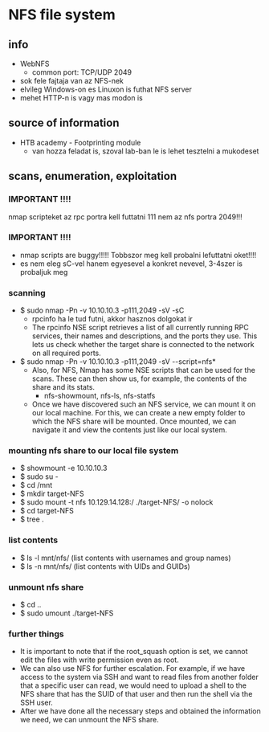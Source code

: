 # NFS file system
## info
* WebNFS
  * common port: TCP/UDP 2049
* sok fele fajtaja van az NFS-nek
* elvileg Windows-on es Linuxon is futhat NFS server
* mehet HTTP-n is vagy mas modon is
## source of information
* HTB academy - Footprinting module
  * van hozza feladat is, szoval lab-ban le is lehet tesztelni a mukodeset
## scans, enumeration, exploitation
### IMPORTANT !!!!
nmap scripteket az rpc portra kell futtatni 111 nem az nfs portra 2049!!!
### IMPORTANT !!!!
* nmap scripts are buggy!!!!! Tobbszor meg kell probalni lefuttatni oket!!!!
* es nem eleg sC-vel hanem egyesevel a konkret nevevel, 3-4szer is probaljuk meg
### scanning
* $ sudo nmap -Pn -v 10.10.10.3 -p111,2049 -sV -sC
  * rpcinfo ha le tud futni, akkor hasznos dolgokat ir
  * The rpcinfo NSE script retrieves a list of all currently running RPC services, their names and descriptions, and the ports they use. This lets us check whether the target share is connected to the network on all required ports.
* $ sudo nmap -Pn -v 10.10.10.3 -p111,2049 -sV --script=nfs*
  * Also, for NFS, Nmap has some NSE scripts that can be used for the scans. These can then show us, for example, the contents of the share and its stats.
    * nfs-showmount, nfs-ls, nfs-statfs
  * Once we have discovered such an NFS service, we can mount it on our local machine. For this, we can create a new empty folder to which the NFS share will be mounted. Once mounted, we can navigate it and view the contents just like our local system.
### mounting nfs share to our local file system
* $ showmount -e 10.10.10.3
* $ sudo su -
* $ cd /mnt
* $ mkdir target-NFS
* $ sudo mount -t nfs 10.129.14.128:/ ./target-NFS/ -o nolock
* $ cd target-NFS
* $ tree .
### list contents
* $ ls -l mnt/nfs/ (list contents with usernames and group names)
* $ ls -n mnt/nfs/ (list contents with UIDs and GUIDs)
### unmount nfs share
* $ cd ..
* $ sudo umount ./target-NFS
### further things
* It is important to note that if the root_squash option is set, we cannot edit the files with write permission even as root.
* We can also use NFS for further escalation. For example, if we have access to the system via SSH and want to read files from another folder that a specific user can read, we would need to upload a shell to the NFS share that has the SUID of that user and then run the shell via the SSH user.
* After we have done all the necessary steps and obtained the information we need, we can unmount the NFS share.
